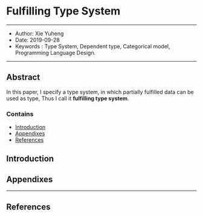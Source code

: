 # Fulfilling Type System

------
- Author: Xie Yuheng
- Date: 2019-09-28
- Keywords : Type System, Dependent type, Categorical model, Programming Language Design.
------

## Abstract

In this paper, I specify a type system,
in which partially fulfilled data can be used as type,
Thus I call it **fulfilling type system**.

### Contains

- [Introduction](#introduction)
- [Appendixes](#appendixes)
- [References](#references)

## Introduction

## Appendixes

------

## References
